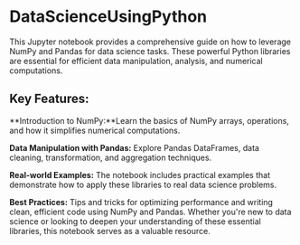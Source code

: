 # DataScienceUsingPython
This Jupyter notebook provides a comprehensive guide on how to leverage NumPy and Pandas for data science tasks. These powerful Python libraries are essential for efficient data manipulation, analysis, and numerical computations.

## Key Features:
**Introduction to NumPy:**Learn the basics of NumPy arrays, operations, and how it simplifies numerical computations.

**Data Manipulation with Pandas:** Explore Pandas DataFrames, data cleaning, transformation, and aggregation techniques.

**Real-world Examples:** The notebook includes practical examples that demonstrate how to apply these libraries to real data science problems.

**Best Practices:** Tips and tricks for optimizing performance and writing clean, efficient code using NumPy and Pandas.
Whether you're new to data science or looking to deepen your understanding of these essential libraries, this notebook serves as a valuable resource.

